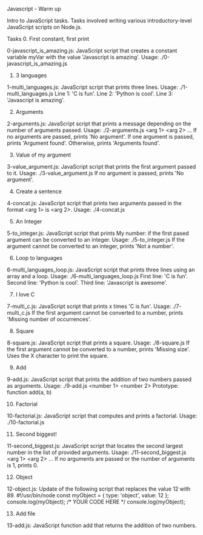Javascript - Warm up

Intro to JavaScript tasks. Tasks involved writing various introductory-level JavaScript scripts on Node.js.

Tasks
0. First constant, first print

0-javascript_is_amazing.js: JavaScript script that creates a constant variable myVar with the value 'Javascript is amazing'.
Usage: ./0-javascript_is_amazing.js

1. 3 languages

1-multi_languages.js: JavaScript script that prints three lines.
Usage: ./1-multi_languages.js
Line 1: 'C is fun'.
Line 2: 'Python is cool'.
Line 3: 'Javascript is amazing'.

2. Arguments

2-arguments.js: JavaScript script that prints a message depending on the number of arguments passed.
Usage: ./2-arguments.js <arg 1> <arg 2> ...
If no arguments are passed, prints 'No argument'.
If one argument is passed, prints 'Argument found'.
Otherwise, prints 'Arguments found'.

3. Value of my argument

3-value_argument.js: JavaScript script that prints the first argument passed to it.
Usage: ./3-value_argument.js <arg>
If no argument is passed, prints 'No argument'.

4. Create a sentence

4-concat.js: JavaScript script that prints two arguments passed in the format <arg 1> is <arg 2>.
Usage: ./4-concat.js <arg1> <arg2>

5. An Integer

5-to_integer.js: JavaScript script that prints My number: <first argument converted in integer> if the first pased argument can be converted to an integer.
Usage: ./5-to_integer.js
If the argument cannot be converted to an integer, prints 'Not a number'.

6. Loop to languages

6-multi_languages_loop.js: JavaScript script that prints three lines using an array and a loop.
Usage: ./6-multi_languages_loop.js
First line: 'C is fun'.
Second line: 'Python is cool'.
Third line: 'Javascript is awesome'.

7. I love C

7-multi_c.js: JavaScript script that prints x times 'C is fun'.
Usage: ./7-multi_c.js <x>
If the first argument cannot be converted to a number, prints 'Missing number of occurrences'.

8. Square

8-square.js: JavaScript script that prints a square.
Usage: ./8-square.js <size>
If the first argument cannot be converted to a number, prints 'Missing size'.
Uses the X character to print the square.

9. Add

9-add.js: JavaScript script that prints the addition of two numbers passed as arguments.
Usage: ./9-add.js <number 1> <number 2>
Prototype: function add(a, b)

10. Factorial

10-factorial.js: JavaScript script that computes and prints a factorial.
Usage: ./10-factorial.js <number to compute factorial of>

11. Second biggest!

11-second_biggest.js: JavaScript script that locates the second largest number in the list of provided arguments.
Usage: ./11-second_biggest.js <arg 1> <arg 2> ...
If no arguments are passed or the number of arguments is 1, prints 0.

12. Object

12-object.js: Update of the following script that replaces the value 12 with 89.
#!/usr/bin/node
const myObject = {
  type: 'object',
  value: 12
};
console.log(myObject);
/*
YOUR CODE HERE
*/
console.log(myObject);

13. Add file

13-add.js: JavaScript function add that returns the addition of two numbers.
